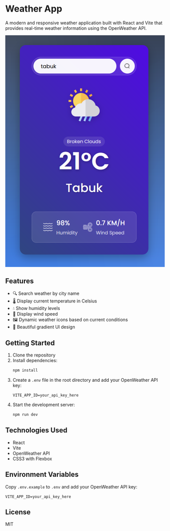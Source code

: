 # Weather App

A modern and responsive weather application built with React and Vite that provides real-time weather information using the OpenWeather API.

![Weather App Screenshot](src/assets/WeatherAPP.PNG)

## Features

- 🔍 Search weather by city name
- 🌡️ Display current temperature in Celsius
- 💧 Show humidity levels
- 💨 Display wind speed
- 🖼️ Dynamic weather icons based on current conditions
- 🎨 Beautiful gradient UI design

## Getting Started

1. Clone the repository
2. Install dependencies:
   ```bash
   npm install
   ```
3. Create a `.env` file in the root directory and add your OpenWeather API key:
   ```
   VITE_APP_ID=your_api_key_here
   ```
4. Start the development server:
   ```bash
   npm run dev
   ```

## Technologies Used

- React
- Vite
- OpenWeather API
- CSS3 with Flexbox

## Environment Variables

Copy `.env.example` to `.env` and add your OpenWeather API key:

```
VITE_APP_ID=your_api_key_here
```

## License

MIT
